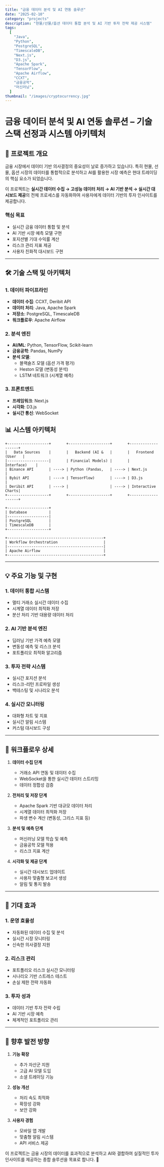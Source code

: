 ```yaml
---
title: "금융 데이터 분석 및 AI 연동 솔루션"
date: "2025-02-10"
category: "projects"
description: "현물/선물/옵션 데이터 통합 분석 및 AI 기반 투자 전략 제공 시스템"
tags:
  [
    "Java",
    "Python",
    "PostgreSQL",
    "TimescaleDB",
    "Next.js",
    "D3.js",
    "Apache Spark",
    "TensorFlow",
    "Apache Airflow",
    "CCXT",
    "금융공학",
    "머신러닝",
  ]
thumbnail: "/images/cryptocurrency.jpg"
---
```


# 금융 데이터 분석 및 AI 연동 솔루션 – 기술 스택 선정과 시스템 아키텍처

## 🚀 프로젝트 개요

금융 시장에서 데이터 기반 의사결정의 중요성이 날로 증가하고 있습니다. 특히 현물, 선물, 옵션 시장의 데이터를 통합적으로 분석하고 AI를 활용한 시장 예측은 현대 트레이딩의 핵심 요소가 되었습니다.

이 프로젝트는 **실시간 데이터 수집 → 고성능 데이터 처리 → AI 기반 분석 → 실시간 대시보드 제공**의 전체 프로세스를 자동화하여 사용자에게 데이터 기반의 투자 인사이트를 제공합니다.

### 핵심 목표

- 실시간 금융 데이터 통합 및 분석
- AI 기반 시장 예측 모델 구현
- 포지션별 기대 수익률 계산
- 리스크 관리 지표 제공
- 사용자 친화적 대시보드 구현

---

## 🛠️ 기술 스택 및 아키텍처

### 1. 데이터 파이프라인

- **데이터 수집**: CCXT, Deribit API
- **데이터 처리**: Java, Apache Spark
- **저장소**: PostgreSQL, TimescaleDB
- **워크플로우**: Apache Airflow

### 2. 분석 엔진

- **AI/ML**: Python, TensorFlow, Scikit-learn
- **금융공학**: Pandas, NumPy
- **분석 모델**:
  - 블랙숄즈 모델 (옵션 가격 평가)
  - Heston 모델 (변동성 분석)
  - LSTM 네트워크 (시계열 예측)

### 3. 프론트엔드

- **프레임워크**: Next.js
- **시각화**: D3.js
- **실시간 통신**: WebSocket

## 📊 시스템 아키텍처

```plaintext
+-------------------+       +-------------------+       +-------------------+
|   Data Sources    |       |   Backend (AI &   |       |   Frontend (User   |
|-------------------|       | Financial Models) |       |     Interface)    |
| Binance API       | ----> | Python (Pandas,   | ----> | Next.js           |
| Bybit API         | ----> | TensorFlow)       | ----> | D3.js             |
| Deribit API       | ----> |                   | ----> | Interactive Charts|
+-------------------+       +-------------------+       +-------------------+

+-------------------+
| Database          |
|-------------------|
| PostgreSQL        |
| TimescaleDB       |
+-------------------+

+--------------------------------------------+
| Workflow Orchestration                     |
|--------------------------------------------|
| Apache Airflow                             |
+--------------------------------------------+
```

---

## 💡 주요 기능 및 구현

### 1. 데이터 통합 시스템

- 멀티 거래소 실시간 데이터 수집
- 시계열 데이터 최적화 저장
- 분산 처리 기반 대용량 데이터 처리

### 2. AI 기반 분석 엔진

- 딥러닝 기반 가격 예측 모델
- 변동성 예측 및 리스크 분석
- 포트폴리오 최적화 알고리즘

### 3. 투자 전략 시스템

- 실시간 포지션 분석
- 리스크-리턴 프로파일 생성
- 백테스팅 및 시나리오 분석

### 4. 실시간 모니터링

- 대화형 차트 및 지표
- 실시간 알림 시스템
- 커스텀 대시보드 구성

---

## 🔄 워크플로우 상세

1. **데이터 수집 단계**

   - 거래소 API 연동 및 데이터 수집
   - WebSocket을 통한 실시간 데이터 스트리밍
   - 데이터 정합성 검증

2. **전처리 및 저장 단계**

   - Apache Spark 기반 대규모 데이터 처리
   - 시계열 데이터 최적화 저장
   - 파생 변수 계산 (변동성, 그리스 지표 등)

3. **분석 및 예측 단계**

   - 머신러닝 모델 학습 및 예측
   - 금융공학 모델 적용
   - 리스크 지표 계산

4. **시각화 및 제공 단계**
   - 실시간 대시보드 업데이트
   - 사용자 맞춤형 보고서 생성
   - 알림 및 통지 발송

---

## 🎁 기대 효과

### 1. 운영 효율성

- 자동화된 데이터 수집 및 분석
- 실시간 시장 모니터링
- 신속한 의사결정 지원

### 2. 리스크 관리

- 포트폴리오 리스크 실시간 모니터링
- 시나리오 기반 스트레스 테스트
- 손실 제한 전략 자동화

### 3. 투자 성과

- 데이터 기반 투자 전략 수립
- AI 기반 시장 예측
- 체계적인 포트폴리오 관리

---

## 🚀 향후 발전 방향

1. **기능 확장**

   - 추가 자산군 지원
   - 고급 AI 모델 도입
   - 소셜 트레이딩 기능

2. **성능 개선**

   - 처리 속도 최적화
   - 확장성 강화
   - 보안 강화

3. **사용자 경험**
   - 모바일 앱 개발
   - 맞춤형 알림 시스템
   - API 서비스 제공

이 프로젝트는 금융 시장의 데이터를 효과적으로 분석하고 AI와 결합하여 실질적인 투자 인사이트를 제공하는 종합 솔루션을 목표로 합니다. 🎯
